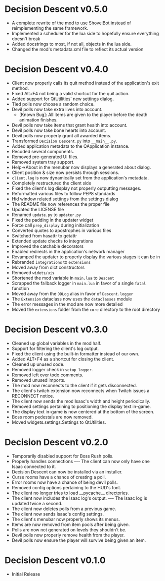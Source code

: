 # Decision Descent v0.5.0

* A complete rewrite of the mod to use [ShovelBot](https://github.com/sirrandoo/shovelbot) instead of reimplementing the same framework.
* Implemented a scheduler for the lua side to hopefully ensure everything doesn't break
* Added docstrings to most, if not all, objects in the lua side.
* Changed the mod's metadata.xml file to reflect its actual version


# Decision Descent v0.4.0

* Client now properly calls its quit method instead of the application's exit method.
* Fixed Alt+F4 not being a valid shortcut for the quit action.
* Added support for QtUtilities' new settings dialog.
* Tied polls now choose a random choice.
* Devil polls now take extra lives into account.
    * [Known Bug]: All items are given to the player before the death animation finishes.
* Devil polls now take items that grant health into account.
* Devil polls now take bone hearts into account.
* Devil polls now properly grant all awarded items.
* Transformed `Decision Descent.py` into `__main__.py`.
* Added application metadata to the QApplication instance.
* Recoded several components.
* Removed pre-generated UI files.
* Removed system tray support.
* Help→About in the menubar now displays a generated about dialog.
* Client position & size now persists through sessions.
* `client.log` is now dynamically set from the application's metadata.
* Completely restructured the client side
* Fixed the client's log display not properly outputting messages.
* Reformatted various files to follow PEP8 standards
* Hid window related settings from the settings dialog
* The README file now references the proper file
* Updated the LICENSE file
* Renamed `update.py` to `updater.py`
* Fixed the padding in the updater widget
* Force call `prep_display` during initialization
* Converted quotes to apostrophes in various files
* Switched from hasattr to getattr
* Extended update checks to integrations
* Improved the catchable decorators
* Enabled redirects in the application's network manager
* Revamped the updater to properly display the various stages it can be in
* Rebranded `integrations` to `extensions`
* Moved away from dict constructors
* Removed `widets/uis`
* Shortened the mod variable in `main.lua` to `Descent`
* Scrapped the fallback logger in `main.lua` in favor of a single `fatal` function
* Moved away from the `DDLog` alias in favor of `Descent.logger`
* The `Extension` dataclass now uses the `dataclasses` module
* The error messages in the mod are now more detailed
* Moved the `extensions` folder from the `core` directory to the root directory


# Decision Descent v0.3.0

* Cleaned up global variables in the mod half.
* Support for filtering the client's log output.
* Fixed the client using the built-in formatter instead of our own.
* Added ALT+F4 as a shortcut for closing the client.
* Cleaned up unused code.
* Removed logger check in `setup_logger`.
* Removed left over todo comments.
* Removed unused imports.
* The mod now reconnects to the client if it gets disconnected.
* The client's twitch extension now reconnects when Twitch issues a RECONNECT notice.
* The client now sends the mod Isaac's width and height periodically.
* Removed settings pertaining to positioning the display text in-game.
* The display text in-game is now centered at the bottom of the screen.
* Boss room pedestals are now removed.
* Moved widgets.settings.Settings to QtUtilities.


# Decision Descent v0.2.0

* Temporarily disabled support for Boss Rush polls.
* Properly handles connections --- The client can now only have one Isaac connected to it.
* Decision Descent can now be installed via an installer.
* Curse rooms have a chance of creating a poll.
* Error rooms now have a chance of being devil polls.
* Removed config options pertaining to the HUD's font.
* The client no longer tries to load \_\_pycache\_\_ directories.
* The client now includes the Isaac log's output.  --- The Isaac log is updated twice a second.
* The client now deletes polls from a previous game.
* The client now sends Isaac's config settings.
* The client's menubar now properly shows its menus.
* Items are now removed from item pools after being given.
* Polls are now not generated on levels they shouldn't be.
* Devil polls now properly remove health from the player.
* Devil polls now ensure the player will survive being given an item.


# Decision Descent v0.1.0

* Initial Release
